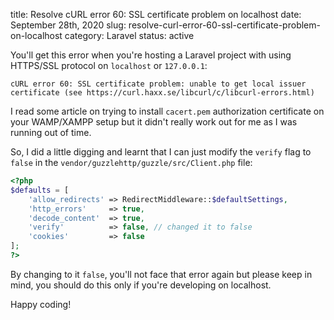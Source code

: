 title: Resolve cURL error 60: SSL certificate problem on localhost
date: September 28th, 2020
slug: resolve-curl-error-60-ssl-certificate-problem-on-localhost
category: Laravel
status: active

You'll get this error when you're hosting a Laravel project with using HTTPS/SSL protocol on `localhost` or `127.0.0.1`:
```text
cURL error 60: SSL certificate problem: unable to get local issuer certificate (see https://curl.haxx.se/libcurl/c/libcurl-errors.html)
```

I read some article on trying to install `cacert.pem` authorization certificate on your WAMP/XAMPP setup but it didn't really work out for me as I was running out of time.

So, I did a little digging and learnt that I can just modify the `verify` flag to `false` in the `vendor/guzzlehttp/guzzle/src/Client.php` file:
```php
<?php
$defaults = [
    'allow_redirects' => RedirectMiddleware::$defaultSettings,
    'http_errors'     => true,
    'decode_content'  => true,
    'verify'          => false, // changed it to false
    'cookies'         => false
];
?>
```

By changing to it `false`, you'll not face that error again but please keep in mind, you should do this only if you're developing on localhost.

Happy coding!